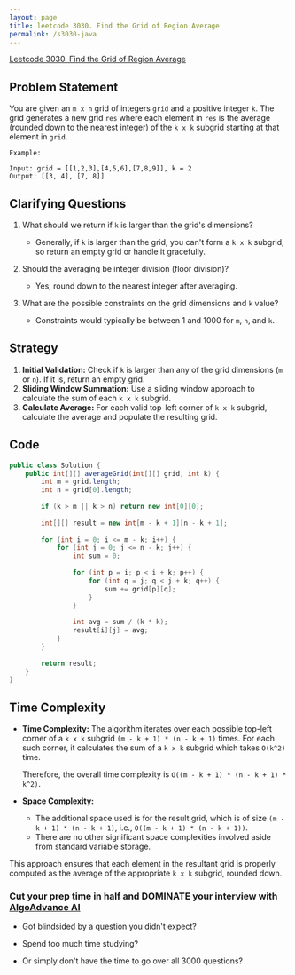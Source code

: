 ```yaml
---
layout: page
title: leetcode 3030. Find the Grid of Region Average
permalink: /s3030-java
---
```

[Leetcode 3030. Find the Grid of Region Average](https://algoadvance.github.io/algoadvance/l3030)
## Problem Statement

You are given an `m x n` grid of integers `grid` and a positive integer `k`. The grid generates a new grid `res` where each element in `res` is the average (rounded down to the nearest integer) of the `k x k` subgrid starting at that element in `grid`.

    Example:
    
    Input: grid = [[1,2,3],[4,5,6],[7,8,9]], k = 2
    Output: [[3, 4], [7, 8]]

## Clarifying Questions

1. What should we return if `k` is larger than the grid's dimensions?
   - Generally, if `k` is larger than the grid, you can't form a `k x k` subgrid, so return an empty grid or handle it gracefully.
   
2. Should the averaging be integer division (floor division)?
   - Yes, round down to the nearest integer after averaging.

3. What are the possible constraints on the grid dimensions and `k` value?
   - Constraints would typically be between 1 and 1000 for `m`, `n`, and `k`.

## Strategy

1. **Initial Validation:** Check if `k` is larger than any of the grid dimensions (`m` or `n`). If it is, return an empty grid.
2. **Sliding Window Summation:** Use a sliding window approach to calculate the sum of each `k x k` subgrid.
3. **Calculate Average:** For each valid top-left corner of `k x k` subgrid, calculate the average and populate the resulting grid.

## Code

```java
public class Solution {
    public int[][] averageGrid(int[][] grid, int k) {
        int m = grid.length;
        int n = grid[0].length;
        
        if (k > m || k > n) return new int[0][0];
        
        int[][] result = new int[m - k + 1][n - k + 1];
        
        for (int i = 0; i <= m - k; i++) {
            for (int j = 0; j <= n - k; j++) {
                int sum = 0;
                
                for (int p = i; p < i + k; p++) {
                    for (int q = j; q < j + k; q++) {
                        sum += grid[p][q];
                    }
                }
                
                int avg = sum / (k * k);
                result[i][j] = avg;
            }
        }
        
        return result;
    }
}
```

## Time Complexity

- **Time Complexity:** The algorithm iterates over each possible top-left corner of a `k x k` subgrid `(m - k + 1) * (n - k + 1)` times. For each such corner, it calculates the sum of a `k x k` subgrid which takes `O(k^2)` time.
  
  Therefore, the overall time complexity is `O((m - k + 1) * (n - k + 1) * k^2)`.

- **Space Complexity:** 
  - The additional space used is for the result grid, which is of size `(m - k + 1) * (n - k + 1)`, i.e., `O((m - k + 1) * (n - k + 1))`. 
  - There are no other significant space complexities involved aside from standard variable storage.

This approach ensures that each element in the resultant grid is properly computed as the average of the appropriate `k x k` subgrid, rounded down.


### Cut your prep time in half and DOMINATE your interview with [AlgoAdvance AI](https://algoAdvance.com)

- Got blindsided by a question you didn't expect?

- Spend too much time studying?

- Or simply don't have the time to go over all 3000 questions?

